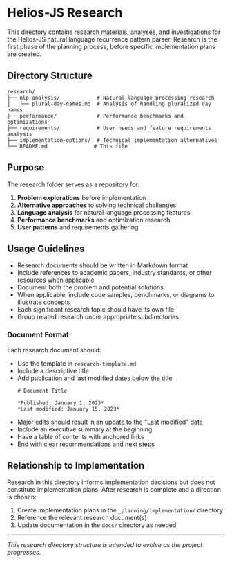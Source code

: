 # Helios-JS Research

This directory contains research materials, analyses, and investigations for the Helios-JS natural language recurrence pattern parser. Research is the first phase of the planning process, before specific implementation plans are created.

## Directory Structure

```
research/
├── nlp-analysis/            # Natural language processing research
│   └── plural-day-names.md  # Analysis of handling pluralized day names
├── performance/             # Performance benchmarks and optimizations
├── requirements/            # User needs and feature requirements analysis
├── implementation-options/  # Technical implementation alternatives
└── README.md               # This file
```

## Purpose

The research folder serves as a repository for:

1. **Problem explorations** before implementation
2. **Alternative approaches** to solving technical challenges
3. **Language analysis** for natural language processing features
4. **Performance benchmarks** and optimization research
5. **User patterns** and requirements gathering

## Usage Guidelines

- Research documents should be written in Markdown format
- Include references to academic papers, industry standards, or other resources when applicable
- Document both the problem and potential solutions
- When applicable, include code samples, benchmarks, or diagrams to illustrate concepts
- Each significant research topic should have its own file
- Group related research under appropriate subdirectories

### Document Format

Each research document should:
- Use the template in `research-template.md`
- Include a descriptive title
- Add publication and last modified dates below the title
  ```
  # Document Title
  
  *Published: January 1, 2023*
  *Last modified: January 15, 2023*
  ```
- Major edits should result in an update to the "Last modified" date
- Include an executive summary at the beginning
- Have a table of contents with anchored links
- End with clear recommendations and next steps

## Relationship to Implementation

Research in this directory informs implementation decisions but does not constitute implementation plans. After research is complete and a direction is chosen:

1. Create implementation plans in the `_planning/implementation/` directory
2. Reference the relevant research document(s)
3. Update documentation in the `docs/` directory as needed

---

*This research directory structure is intended to evolve as the project progresses.* 